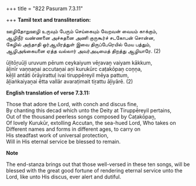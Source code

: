 +++
title = "822 Pasuram 7.3.11"

+++
**Tamil text and transliteration:**

ஊழிதோறுஊழி உருவும் பேரும் செய்கையும் வேறவன் வையம் காக்கும்,  
ஆழிநீர் வண்ணனை அச்சுதனை அணி குருகூர்ச் சடகோபன் சொன்ன,  
கேழில் அந்தாதி ஓர்ஆயிரத்துள் இவை திருப்பேரெயில் மேய பத்தும்,  
ஆழிஅங்கையனை ஏத்த வல்லார் அவர்அடிமைத் திறத்து ஆழியாரே. (2)

ūḻitōṟuūḻi uruvum pērum ceykaiyum vēṟavaṉ vaiyam kākkum,  
āḻinīr vaṇṇaṉai accutaṉai aṇi kurukūrc caṭakōpaṉ coṉṉa,  
kēḻil antāti ōrāyirattuḷ ivai tiruppēreyil mēya pattum,  
āḻiaṅkaiyaṉai ētta vallār avaraṭimait tiṟattu āḻiyārē. (2)

**English translation of verse 7.3.11:**

Those that adore the Lord, with conch and discus fine,  
By chanting this decad which unto the Deity at Tiruppēreyil pertains,  
Out of the thousand peerless songs composed by Caṭakōpaṉ,  
Of lovely Kurukūr, extolling Accutan, the sea-hued Lord, Who takes on  
Different names and forms in different ages, to carry on  
His steadfast work of universal protection,  
Will in His eternal service be blessed to remain.

**Note**

The end-stanza brings out that those well-versed in these ten songs, will be blessed with the great good fortune of rendering eternal service unto the Lord, like unto His discus, ever alert and dutiful.


